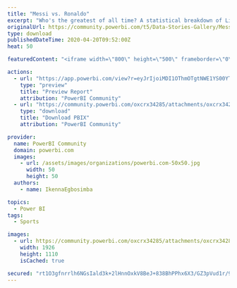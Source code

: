 ```yaml
---
title: "Messi vs. Ronaldo"
excerpt: "Who's the greatest of all time? A statistical breakdown of Lionel Messi v. Cristiano Ronaldo over the past decade in the La Liga &amp; Champions League."
originalUrl: https://community.powerbi.com/t5/Data-Stories-Gallery/Messi-vs-Ronaldo/m-p/1037226
type: download
publishedDateTime: 2020-04-20T09:52:00Z
heat: 50

featuredContent: "<iframe width=\"800\" height=\"500\" frameborder=\"0\" src=\"https://app.powerbi.com/view?r=eyJrIjoiMDI1OThmOTgtNWE1YS00YTAyLWI1ZjItOWQ2M2YwZGY5Y2FhIiwidCI6IjNjYTg2N2FkLWM5MjMtNDlmOC1hZDZiLTkxMzIzOTZjMWQ2ZiJ9\"></iframe>"

actions:
  - url: "https://app.powerbi.com/view?r=eyJrIjoiMDI1OThmOTgtNWE1YS00YTAyLWI1ZjItOWQ2M2YwZGY5Y2FhIiwidCI6IjNjYTg2N2FkLWM5MjMtNDlmOC1hZDZiLTkxMzIzOTZjMWQ2ZiJ9"
    type: "preview"
    title: "Preview Report"
    attribution: "PowerBI Community"
  - url: "https://community.powerbi.com/oxcrx34285/attachments/oxcrx34285/DataStoriesGallery/3802/2/Messi-vs-Ronaldo.pbix"
    type: "download"
    title: "Download PBIX"
    attribution: "PowerBI Community"

provider:
  name: PowerBI Community
  domain: powerbi.com
  images:
    - url: /assets/images/organizations/powerbi.com-50x50.jpg
      width: 50
      height: 50
  authors:
    - name: IkennaEgbosimba

topics:
  - Power BI
tags:
  - Sports

images:
  - url: https://community.powerbi.com/oxcrx34285/attachments/oxcrx34285/DataStoriesGallery/3802/1/Messi-v-Ronaldo.PNG
    width: 1926
    height: 1110
    isCached: true

secured: "rt1O3gfnrrlh6NGsIald3k+2lHnnOxkV8BeJ+838BhPPhx6X3/GZ3pVud1r/9SoEIB+qVwkQ+YWI4GhqGgk64bJH8Ac45Gjkn0ZE5kWCtXmJNhlm4uM+yNsWC7TvaEwUMS2UHKzy6lkn4tnp5Ak4MaGvu8ASYfvanct1kdJW/qrlX+gCdne7tDpO+kPPjSvtrjsaQmsaU4OzkSdxTltF/6v3bO6vXN7mLniH8/YvSSj/8XMJYfoqy3KdNukH18NU4v9eo2v7O4xeeeqP9UqsvKHGtsqpaH86OWL/eyt8MIbRSvwcxLqrR1sYTXxf1Ct2zsB/XRVm6NtpvKOzf9tMghCz/e8KalBKW8uGSv2zz0WJ7x4aZ05ORrsAQ/tOZJ9LvoqxeBd9xXRUaxSXWTD7LA==;W3uIth8nlmX3j6Q3T5hHxQ=="
---
```


